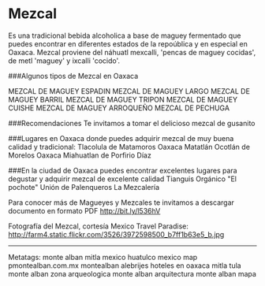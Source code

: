 Mezcal
==========================================================================================
Es una tradicional bebida alcoholica a base de maguey fermentado que puedes encontrar en diferentes estados de la repoública y en especial en Oaxaca. Mezcal proviene del  náhuatl mexcalli, 'pencas de maguey cocidas', de metl 'maguey' y ixcalli 'cocido'.



###Algunos tipos de Mezcal en Oaxaca

MEZCAL DE MAGUEY ESPADIN
MEZCAL DE MAGUEY LARGO
MEZCAL DE MAGUEY BARRIL
MEZCAL DE MAGUEY TRIPON
MEZCAL DE MAGUEY CUISHE
MEZCAL DE MAGUEY ARROQUEÑO
MEZCAL DE PECHUGA

###Recomendaciones
Te invitamos a tomar el delicioso mezcal de gusanito




###Lugares en Oaxaca donde puedes adquirir mezcal de muy buena calidad y tradicional: 
Tlacolula de Matamoros Oaxaca
Matatlán
Ocotlán de Morelos Oaxaca
Miahuatlan de Porfirio Díaz




###En la ciudad de Oaxaca puedes encontrar excelentes lugares para degustar y adquirir mezcal de excelente calidad
Tianguis Orgánico "El pochote"
Unión de Palenqueros
La Mezcalería

Para conocer más de Magueyes y Mezcales te invitamos a descargar documento en formato PDF http://bit.ly/l536hV

Fotografía del Mezcal, cortesía Mexico Travel Paradise: http://farm4.static.flickr.com/3526/3972598500_b7ff1b63e5_b.jpg
_________________________
Metatags:
monte alban
mitla mexico
huatulco mexico map
pmontealban.com.mx
montealban
alebrijes
hoteles en oaxaca
mitla
tula
monte alban zona arqueologica
monte alban arquitectura
monte alban mapa
